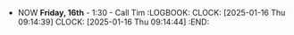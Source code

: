 - NOW **Friday, 16th** - 1:30 - Call Tim
  :LOGBOOK:
  CLOCK: [2025-01-16 Thu 09:14:39]
  CLOCK: [2025-01-16 Thu 09:14:44]
  :END: